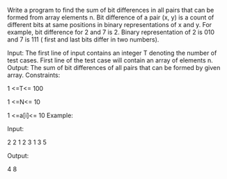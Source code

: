 Write a program to find the sum of bit differences in all pairs that can be formed from array elements n. Bit difference of a pair (x, y) is a count of different bits at same positions in binary representations of x and y. For example, bit difference for 2 and 7 is 2. Binary representation of 2 is 010 and 7 is 111 ( first and last bits differ in two numbers).

Input: The first line of input contains an integer T denoting the number of test cases. First line of the test case will contain an array of elements n.
Output: The sum of bit differences of all pairs that can be formed by given array.
Constraints:

1 <=T<= 100

1 <=N<= 10

1 <=a[i]<= 10
Example:

Input:

2
2 
1 2
3 
1 3 5

Output:

4
8
